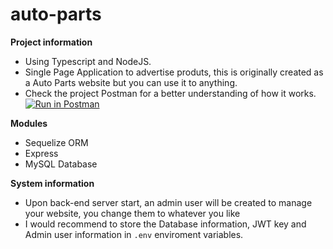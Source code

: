 # auto-parts

**Project information**
- Using Typescript and NodeJS.
- Single Page Application to advertise produts, this is originally created as a Auto Parts website but you can use it to anything.
- Check the project Postman for a better understanding of how it works.
[![Run in Postman](https://run.pstmn.io/button.svg)](https://app.getpostman.com/run-collection/19842326-cc0c8326-5da3-45ec-b072-dcd3c98d6492?action=collection%2Ffork&collection-url=entityId%3D19842326-cc0c8326-5da3-45ec-b072-dcd3c98d6492%26entityType%3Dcollection%26workspaceId%3D8d682adf-8963-4de4-8951-0dbe6615775f)

**Modules**
- Sequelize ORM
- Express
- MySQL Database

**System information**
- Upon back-end server start, an admin user will be created to manage your website, you change them to whatever you like
- I would recommend to store the Database information, JWT key and Admin user information in `.env` enviroment variables.
